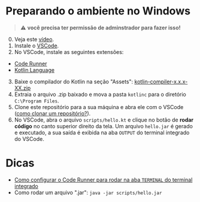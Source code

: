# Preparando o ambiente no Windows

> :warning: **você precisa ter permissão de adminstrador para fazer isso!**

0. Veja este [vídeo](https://www.youtube.com/watch?v=QeVl8fXteI0).
1. Instale o [VSCode](https://code.visualstudio.com/download).
2. No VSCode, instale as seguintes extensões:
- [Code Runner](https://marketplace.visualstudio.com/items?itemName=formulahendry.code-runner)
- [Kotlin Language](https://marketplace.visualstudio.com/items?itemName=mathiasfrohlich.Kotlin)
3. Baixe o compilador do Kotlin na seção "Assets": [kotlin-compiler-x.x.x-XX.zip](https://github.com/JetBrains/kotlin/releases)
4. Extraia o arquivo .zip baixado e mova a pasta `kotlinc` para o diretório `C:\Program Files`. 
5. Clone este repositório para a sua máquina e abra ele com o VSCode ([como clonar um repositório?](https://docs.github.com/pt/repositories/creating-and-managing-repositories/cloning-a-repository)).
6. No VSCode, abra o arquivo `scripts/hello.kt` e clique no botão de **rodar código** no canto superior direito da tela. Um arquivo `hello.jar` é gerado e executado, a sua saída é exibida na aba `OUTPUT` do terminal integrado do VSCode.

# Dicas

- [Como configurar o Code Runner para rodar na aba `TERMINAL` do terminal integrado](https://py-vscode.readthedocs.io/en/latest/files/code-runner.html)
- Como rodar um arquivo ".jar":
`java -jar scripts/hello.jar`
